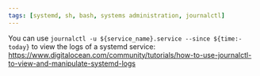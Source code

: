 ```yaml
---
tags: [systemd, sh, bash, systems administration, journalctl]
---
```

You can use `journalctl -u ${service_name}.service --since ${time:-today}` to view the logs of a systemd service: https://www.digitalocean.com/community/tutorials/how-to-use-journalctl-to-view-and-manipulate-systemd-logs
